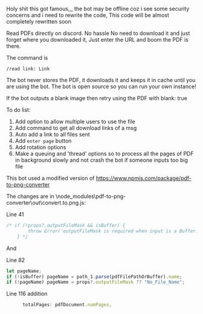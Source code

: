 Holy shit this got famous,,, the bot may be offline coz i see some security concerns and i need to rewrite the code, This code will be almost completely rewritten soon

Read PDFs directly on discord. No hassle
No need to download it and just forget where you downloaded it, Just enter the URL and boom the PDF is there.

The command is

`/read link: Link`

The bot never stores the PDF, it downloads it and keeps it in cache until you are using the bot. The bot is open source so you can run your own instance!

If the bot outputs a blank image then retry using the PDF with blank: true

To do list:

1) Add option to allow multiple users to use the file
2) Add command to get all download links of a msg
3) Auto add a link to all files sent
4) Add `enter page` button
5) Add rotation options
6) Make a queuing and 'thread' options so to process all the pages of PDF in background slowly and not crash the bot if someone inputs too big file


This bot used a modified version of https://www.npmjs.com/package/pdf-to-png-converter

The changes are in \node_modules\pdf-to-png-converter\out\convert.to.png.js:

Line 41

```javascript
/* if (!props?.outputFileMask && isBuffer) {
        throw Error('outputFileMask is required when input is a Buffer.');
    } */
```

And

Line 82

```javascript
let pageName;
if (!isBuffer) pageName = path_1.parse(pdfFilePathOrBuffer).name;
if (!pageName) pageName = props?.outputFileMask ?? "No_File_Name";
```

Line 116 addition

```javascript
      totalPages: pdfDocument.numPages,
```
